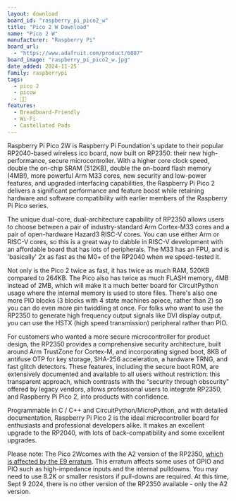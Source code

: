 ```yaml
---
layout: download
board_id: "raspberry_pi_pico2_w"
title: "Pico 2 W Download"
name: "Pico 2 W"
manufacturer: "Raspberry Pi"
board_url:
  - "https://www.adafruit.com/product/6087"
board_image: "raspberry_pi_pico2_w.jpg"
date_added: 2024-11-25
family: raspberrypi
tags:
  - pico 2
  - picow
  - 🥧🐮
features:
  - Breadboard-Friendly
  - Wi-Fi
  - Castellated Pads
---
```



Raspberry Pi Pico 2W is Raspberry Pi Foundation's update to their popular RP2040-based wireless ico board, now built on RP2350: their new high-performance, secure microcontroller. With a higher core clock speed, double the on-chip SRAM (512KB), double the on-board flash memory (4MB!), more powerful Arm M33 cores, new security and low-power features, and upgraded interfacing capabilities, the Raspberry Pi Pico 2 delivers a significant performance and feature boost while retaining hardware and software compatibility with earlier members of the Raspberry Pi Pico series.

The unique dual-core, dual-architecture capability of RP2350 allows users to choose between a pair of industry-standard Arm Cortex-M33 cores and a pair of open-hardware Hazard3 RISC-V cores. You can use either Arm or RISC-V cores, so this is a great way to dabble in RISC-V development with an affordable board that has lots of peripherals. The M33 has an FPU, and is 'basically' 2x as fast as the M0+ of the RP2040 when we speed-tested it.

Not only is the Pico 2 twice as fast, it has twice as much RAM, 520KB compared to 264KB. The Pico also has twice as much FLASH memory, 4MB instead of 2MB, which will make it a much better board for CircuitPython usage where the internal memory is used to store files. There's also one more PIO blocks (3 blocks with 4 state machines apiece, rather than 2) so you can do even more pin twiddling at once. For folks who want to use the RP2350 to generate high frequency output signals like DVI display output, you can use the HSTX (high speed transmission) peripheral rather than PIO. 

For customers who wanted a more secure microcontroller for product design, the RP2350 provides a comprehensive security architecture, built around Arm TrustZone for Cortex-M, and incorporating signed boot, 8KB of antifuse OTP for key storage, SHA-256 acceleration, a hardware TRNG, and fast glitch detectors. These features, including the secure boot ROM, are extensively documented and available to all users without restriction: this transparent approach, which contrasts with the “security through
obscurity” offered by legacy vendors, allows professional users to integrate RP2350, and Raspberry Pi Pico 2, into products with confidence.

Programmable in C / C++ and CircuitPython/MicroPython, and with detailed documentation, Raspberry Pi Pico 2 is the ideal microcontroller board for enthusiasts and professional developers alike. It makes an excellent upgrade to the RP2040, with lots of back-compatibility and some excellent upgrades.

Please note: The Pico 2Wcomes with the A2 version of the RP2350, [which is affected by the E9 erratum](https://datasheets.raspberrypi.com/rp2350/rp2350-datasheet.pdf#page=1342). This erratum affects some uses of GPIO and PIO such as high-impedance inputs and the internal pulldowns. You may need to use 8.2K or smaller resistors if pull-downs are required. At this time, Sept 9 2024, there is no other version of the RP2350 available - only the A2 version.

